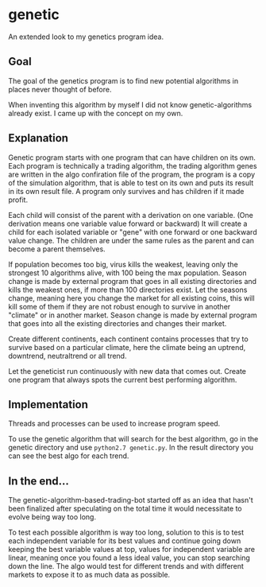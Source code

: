 # genetic
An extended look to my genetics program idea.

## Goal
The goal of the genetics program is to find new potential algorithms in places never thought of before.

When inventing this algorithm by myself I did not know genetic-algorithms already exist. I came up with the concept on my own.

## Explanation
Genetic program starts with one program that can have children on its own. Each program is technically a trading algorithm, the trading algorithm genes are written in the algo confiration file of the program, the program is a copy of the simulation algorithm, that is able to test on its own and puts its result in its own result file.
A program only survives and has children if it made profit.

Each child will consist of the parent with a derivation on one variable. (One derivation means one variable value forward or backward)
It will create a child for each isolated variable or "gene" with one forward or one backward value change.
The children are under the same rules as the parent and can become a parent themselves.

If population becomes too big, virus kills the weakest, leaving only the strongest 10 algorithms alive, with 100 being the max population. Season change is made by external program that goes in all existing directories and kills the weakest ones, if more than 100 directories exist.
Let the seasons change, meaning here you change the market for all existing coins, this will kill some of them if they are not robust enough to survive in another "climate" or in another market. Season change is made by external program that goes into all the existing directories and changes their market.

Create different continents, each continent contains processes that try to survive based on a particular climate, here the climate being an uptrend, downtrend, neutraltrend or all trend.

Let the geneticist run continuously with new data that comes out. Create one program that always spots the current best performing algorithm.

## Implementation
Threads and processes can be used to increase program speed.

To use the genetic algorithm that will search for the best algorithm, go in the genetic directory and use `python2.7 genetic.py`. In the result directory you can see the best algo for each trend.

## In the end...
The genetic-algorithm-based-trading-bot started off as an idea that hasn't been finalized after speculating on the total time it would necessitate to evolve being way too long.

To test each possible algorithm is way too long, solution to this is to test each independent variable for its best values and continue going down keeping the best variable values at top, values for independent variable are linear, meaning once you found a less ideal value, you can stop searching down the line. The algo would test for different trends and with different markets to expose it to as much data as possible.<br>
